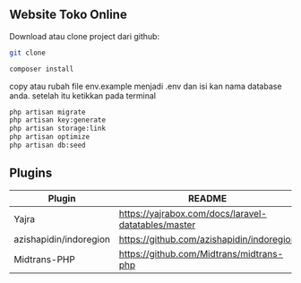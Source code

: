 ## Website Toko Online

Download atau clone project dari github:

```sh
git clone
```

```sh
composer install
```

copy atau rubah file env.example menjadi .env dan isi kan nama database anda.
setelah itu ketikkan pada terminal

```sh
php artisan migrate
php artisan key:generate
php artisan storage:link
php artisan optimize
php artisan db:seed
```

## Plugins

| Plugin                 | README                                              |
| ---------------------- | --------------------------------------------------- |
| Yajra                  | https://yajrabox.com/docs/laravel-datatables/master |
| azishapidin/indoregion | https://github.com/azishapidin/indoregion           |
| Midtrans-PHP           | https://github.com/Midtrans/midtrans-php            |
